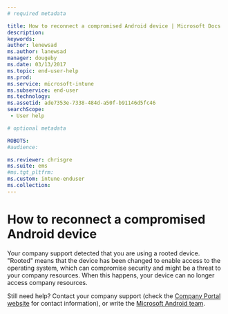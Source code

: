 ```yaml
---
# required metadata

title: How to reconnect a compromised Android device | Microsoft Docs
description:
keywords:
author: lenewsad
ms.author: lanewsad
manager: dougeby
ms.date: 03/13/2017
ms.topic: end-user-help
ms.prod:
ms.service: microsoft-intune
ms.subservice: end-user
ms.technology:
ms.assetid: ade7353e-7338-484d-a50f-b91146d5fc46
searchScope:
 - User help

# optional metadata

ROBOTS:  
#audience:

ms.reviewer: chrisgre
ms.suite: ems
#ms.tgt_pltfrm:
ms.custom: intune-enduser
ms.collection: 
---
```


# How to reconnect a compromised Android device

Your company support detected that you are using a rooted device. "Rooted" means that the device has been changed to enable access to the operating system, which can compromise security and might be a threat to your company resources. When this happens, your device can no longer access company resources.

Still need help? Contact your company support (check the [Company Portal website](https://go.microsoft.com/fwlink/?linkid=2010980) for contact information), or write the <a href="mailto:wintunedroidfbk@microsoft.com?subject=I'm having trouble with a rooted device&body=Describe the issue you're experiencing here.">Microsoft Android team</a>.
